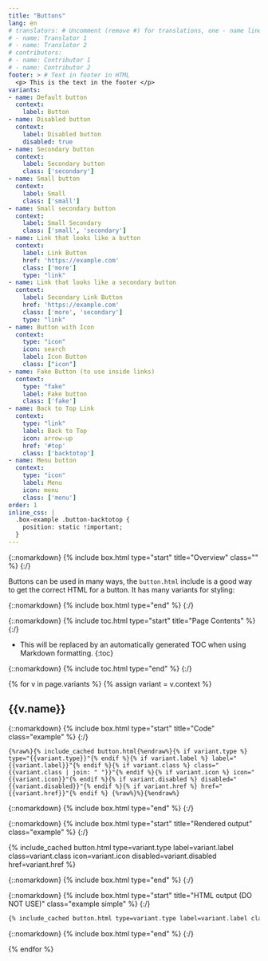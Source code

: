 ```yaml
---
title: "Buttons"
lang: en
# translators: # Uncomment (remove #) for translations, one - name line per translator.
# - name: Translator 1
# - name: Translator 2
# contributors:
# - name: Contributor 1
# - name: Contributor 2
footer: > # Text in footer in HTML
  <p> This is the text in the footer </p>
variants:
- name: Default button
  context:
    label: Button
- name: Disabled button
  context:
    label: Disabled button
    disabled: true
- name: Secondary button
  context:
    label: Secondary button
    class: ['secondary']
- name: Small button
  context:
    label: Small
    class: ['small']
- name: Small secondary button
  context:
    label: Small Secondary
    class: ['small', 'secondary']
- name: Link that looks like a button
  context:
    label: Link Button
    href: 'https://example.com'
    class: ['more']
    type: "link"
- name: Link that looks like a secondary button
  context:
    label: Secondary Link Button
    href: 'https://example.com'
    class: ['more', 'secondary']
    type: "link"
- name: Button with Icon
  context:
    type: "icon"
    icon: search
    label: Icon Button
    class: ["icon"]
- name: Fake Button (to use inside links)
  context:
    type: "fake"
    label: Fake button
    class: ['fake']
- name: Back to Top Link
  context:
    type: "link"
    label: Back to Top
    icon: arrow-up
    href: '#top'
    class: ['backtotop']
- name: Menu button
  context:
    type: "icon"
    label: Menu
    icon: menu
    class: ['menu']
order: 1
inline_css: |
  .box-example .button-backtotop {
    position: static !important;
  }
---
```


{::nomarkdown}
{% include box.html type="start" title="Overview" class="" %}
{:/}

Buttons can be used in many ways, the `button.html` include is a good way to get the correct HTML for a button. It has many variants for styling:

{::nomarkdown}
{% include box.html type="end" %}
{:/}

{::nomarkdown}
{% include toc.html type="start" title="Page Contents" %}
{:/}

- This will be replaced by an automatically generated TOC when using Markdown formatting.
{:toc}

{::nomarkdown}
{% include toc.html type="end" %}
{:/}

{% for v in page.variants %}
{% assign variant = v.context %}

## {{v.name}}

{::nomarkdown}
{% include box.html type="start" title="Code" class="example" %}
{:/}

```liquid
{%raw%}{% include_cached button.html{%endraw%}{% if variant.type %} type="{{variant.type}}"{% endif %}{% if variant.label %} label="{{variant.label}}"{% endif %}{% if variant.class %} class="{{variant.class | join: " "}}"{% endif %}{% if variant.icon %} icon="{{variant.icon}}"{% endif %}{% if variant.disabled %} disabled="{{variant.disabled}}"{% endif %}{% if variant.href %} href="{{variant.href}}"{% endif %} {%raw%}%}{%endraw%}
```

{::nomarkdown}
{% include box.html type="end" %}
{:/}


{::nomarkdown}
{% include box.html type="start" title="Rendered output" class="example" %}
{:/}

{% include_cached button.html type=variant.type label=variant.label class=variant.class icon=variant.icon disabled=variant.disabled href=variant.href %}

{::nomarkdown}
{% include box.html type="end" %}
{:/}

{::nomarkdown}
{% include box.html type="start" title="HTML output (DO NOT USE)" class="example simple" %}
{:/}

```html
{% include_cached button.html type=variant.type label=variant.label class=variant.class icon=variant.icon disabled=variant.disabled href=variant.href %}
```

{::nomarkdown}
{% include box.html type="end" %}
{:/}

{% endfor %}